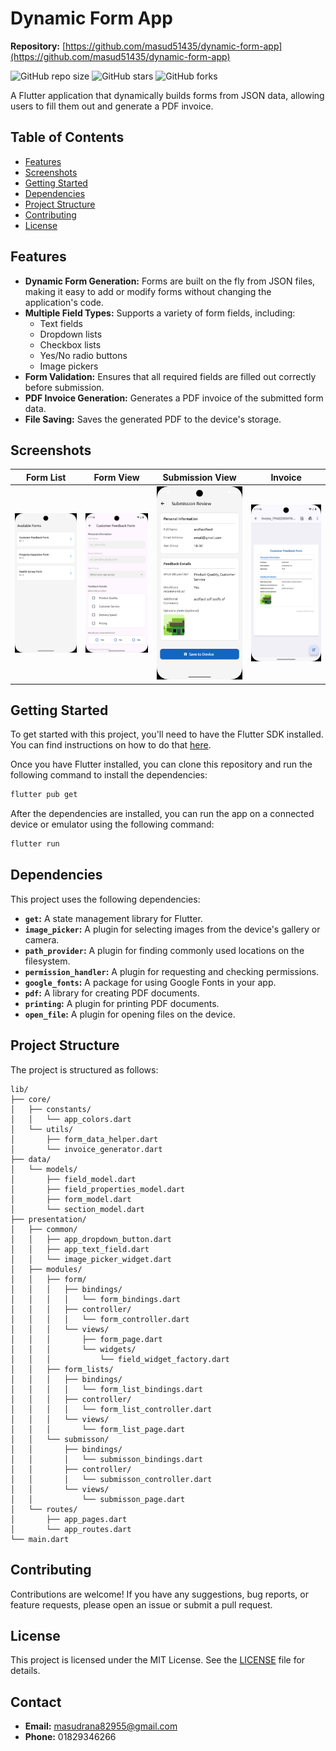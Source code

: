 # Dynamic Form App

**Repository:** [https://github.com/masud51435/dynamic-form-app](https://github.com/masud51435/dynamic-form-app)

![GitHub repo size](https://img.shields.io/github/repo-size/masud51435/dynamic-form-app?style=for-the-badge)
![GitHub stars](https://img.shields.io/github/stars/masud51435/dynamic-form-app?style=for-the-badge)
![GitHub forks](https://img.shields.io/github/forks/masud51435/dynamic-form-app?style=for-the-badge)

A Flutter application that dynamically builds forms from JSON data, allowing users to fill them out and generate a PDF invoice.

## Table of Contents

* [Features](#features)
* [Screenshots](#screenshots)
* [Getting Started](#getting-started)
* [Dependencies](#dependencies)
* [Project Structure](#project-structure)
* [Contributing](#contributing)
* [License](#license)

## Features

*   **Dynamic Form Generation:** Forms are built on the fly from JSON files, making it easy to add or modify forms without changing the application's code.
*   **Multiple Field Types:** Supports a variety of form fields, including:
    *   Text fields
    *   Dropdown lists
    *   Checkbox lists
    *   Yes/No radio buttons
    *   Image pickers
*   **Form Validation:** Ensures that all required fields are filled out correctly before submission.
*   **PDF Invoice Generation:** Generates a PDF invoice of the submitted form data.
*   **File Saving:** Saves the generated PDF to the device's storage.

## Screenshots

| Form List | Form View | Submission View | Invoice |
| :---: | :---: | :---: | :---: |
| ![Form List](./assets/images/formList.png) | ![Form View](./assets/images/formview.png) | ![Submission View](./assets/images/submisson.png) | ![Invoice](./assets/images/invoice.png) |

## Getting Started

To get started with this project, you'll need to have the Flutter SDK installed. You can find instructions on how to do that [here](https://flutter.dev/docs/get-started/install).

Once you have Flutter installed, you can clone this repository and run the following command to install the dependencies:

```bash
flutter pub get
```

After the dependencies are installed, you can run the app on a connected device or emulator using the following command:

```bash
flutter run
```

## Dependencies

This project uses the following dependencies:

*   **`get`:** A state management library for Flutter.
*   **`image_picker`:** A plugin for selecting images from the device's gallery or camera.
*   **`path_provider`:** A plugin for finding commonly used locations on the filesystem.
*   **`permission_handler`:** A plugin for requesting and checking permissions.
*   **`google_fonts`:** A package for using Google Fonts in your app.
*   **`pdf`:** A library for creating PDF documents.
*   **`printing`:** A plugin for printing PDF documents.
*   **`open_file`:** A plugin for opening files on the device.

## Project Structure

The project is structured as follows:

```
lib/
├── core/
│   ├── constants/
│   │   └── app_colors.dart
│   └── utils/
│       ├── form_data_helper.dart
│       └── invoice_generator.dart
├── data/
│   └── models/
│       ├── field_model.dart
│       ├── field_properties_model.dart
│       ├── form_model.dart
│       └── section_model.dart
├── presentation/
│   ├── common/
│   │   ├── app_dropdown_button.dart
│   │   ├── app_text_field.dart
│   │   └── image_picker_widget.dart
│   ├── modules/
│   │   ├── form/
│   │   │   ├── bindings/
│   │   │   │   └── form_bindings.dart
│   │   │   ├── controller/
│   │   │   │   └── form_controller.dart
│   │   │   └── views/
│   │   │       ├── form_page.dart
│   │   │       └── widgets/
│   │   │           └── field_widget_factory.dart
│   │   ├── form_lists/
│   │   │   ├── bindings/
│   │   │   │   └── form_list_bindings.dart
│   │   │   ├── controller/
│   │   │   │   └── form_list_controller.dart
│   │   │   └── views/
│   │   │       └── form_list_page.dart
│   │   └── submisson/
│   │       ├── bindings/
│   │       │   └── submisson_bindings.dart
│   │       ├── controller/
│   │       │   └── submisson_controller.dart
│   │       └── views/
│   │           └── submisson_page.dart
│   └── routes/
│       ├── app_pages.dart
│       └── app_routes.dart
└── main.dart
```

## Contributing

Contributions are welcome! If you have any suggestions, bug reports, or feature requests, please open an issue or submit a pull request.

## License

This project is licensed under the MIT License. See the [LICENSE](LICENSE) file for details.

## Contact

- **Email:** masudrana82955@gmail.com
- **Phone:** 01829346266
